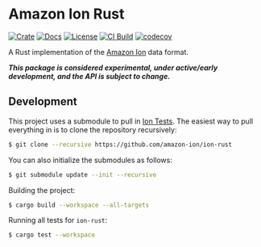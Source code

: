 # Amazon Ion Rust

[![Crate](https://img.shields.io/crates/v/ion-rs.svg)](https://crates.io/crates/ion-rs)
[![Docs](https://docs.rs/ion-rs/badge.svg)](https://docs.rs/ion-rs)
[![License](https://img.shields.io/hexpm/l/plug.svg)](https://github.com/amazon-ion/ion-rust/blob/main/LICENSE)
[![CI Build](https://github.com/amazon-ion/ion-rust/workflows/CI%20Build/badge.svg)](https://github.com/amazon-ion/ion-rust/actions?query=workflow%3A%22CI+Build%22)
[![codecov](https://codecov.io/gh/amazon-ion/ion-rust/branch/main/graph/badge.svg?token=GB20BDE48S)](https://codecov.io/gh/amazon-ion/ion-rust)

A Rust implementation of the [Amazon Ion][spec] data format.

***This package is considered experimental, under active/early development, and the API is subject to change.***

## Development

This project uses a submodule to pull in [Ion Tests][ion-tests].  The easiest way to pull
everything in is to clone the repository recursively:

```bash
$ git clone --recursive https://github.com/amazon-ion/ion-rust
```

You can also initialize the submodules as follows:

```bash
$ git submodule update --init --recursive
```

Building the project:

```bash
$ cargo build --workspace --all-targets
```

Running all tests for `ion-rust`:

```bash
$ cargo test --workspace
```

[spec]: https://amazon-ion.github.io/ion-docs/docs/spec.html
[ion-tests]: https://github.com/amazon-ion/ion-tests
[bindgen-req]: https://rust-lang.github.io/rust-bindgen/requirements.html
